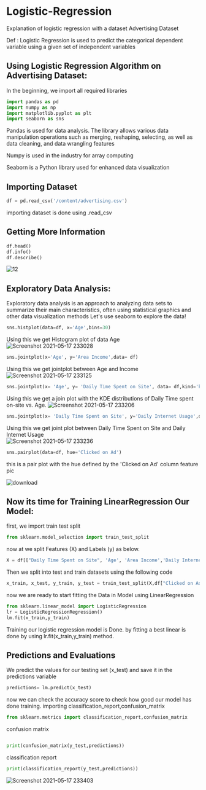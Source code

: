 # Logistic-Regression
Explanation of logistic regression with a dataset Advertising Dataset

Def : Logistic Regression is used to predict the categorical dependent variable using a given set of independent variables 

## Using Logistic Regression Algorithm on Advertising Dataset:

In the beginning, we import all required libraries
 
```python
import pandas as pd
import numpy as np
import matplotlib.pyplot as plt
import seaborn as sns

```
Pandas is used for data analysis. The library allows various data manipulation operations such as merging, reshaping, selecting, as well as data cleaning, and data wrangling features

Numpy is used in the industry for array computing

Seaborn is a Python library used for enhanced data visualization

## Importing Dataset

```python
df = pd.read_csv('/content/advertising.csv')
```
importing dataset is done using .read_csv


## Getting More Information
```python
df.head()
df.info()
df.describe()
```
![12](https://user-images.githubusercontent.com/82372055/118535133-b6b8a200-b767-11eb-9206-00cc0d745d46.png)


## Exploratory Data Analysis:
Exploratory data analysis is an approach to analyzing data sets to summarize their main characteristics, often using statistical graphics and other data visualization methods
Let's use seaborn to explore the data!
```python
sns.histplot(data=df, x='Age',bins=30)
```
Using this we get Histogram plot of data Age
![Screenshot 2021-05-17 233028](https://user-images.githubusercontent.com/82372055/118535271-e23b8c80-b767-11eb-9ff9-c9f434483c0f.png)

```python
sns.jointplot(x='Age', y='Area Income',data= df)
```
Using this we get jointplot between Age and Income   
![Screenshot 2021-05-17 233125](https://user-images.githubusercontent.com/82372055/118535377-05663c00-b768-11eb-9a11-3a2db0cfc425.png)

```python
sns.jointplot(x= 'Age', y= 'Daily Time Spent on Site', data= df,kind='kde', color='red')
```
Using this we get a join plot with the KDE distributions of Daily Time spent on-site vs. Age.
![Screenshot 2021-05-17 233206](https://user-images.githubusercontent.com/82372055/118535445-1d3dc000-b768-11eb-9741-208dc5420e09.png)

```python
sns.jointplot(x= 'Daily Time Spent on Site', y='Daily Internet Usage',data=df)
```
Using this we get joint plot between Daily Time Spent on Site and Daily Internet Usage   
![Screenshot 2021-05-17 233236](https://user-images.githubusercontent.com/82372055/118535520-2fb7f980-b768-11eb-89d8-e894bae6b15d.png)
```python
sns.pairplot(data=df, hue='Clicked on Ad')
```
this is a pair plot with the hue defined by the 'Clicked on Ad' column feature
pic

![download](https://user-images.githubusercontent.com/82372055/118535592-48c0aa80-b768-11eb-8177-3967e1f9a768.png)

## Now its time for Training LinearRegression Our Model:
first, we import train test split 
```python
from sklearn.model_selection import train_test_split
```
now at we split Features (X) and Labels (y) as below.
```python
X = df[["Daily Time Spent on Site", 'Age', 'Area Income','Daily Internet Usage', 'Male']]
```

Then we split into test and train datasets using the following code
```python
x_train, x_test, y_train, y_test = train_test_split(X,df["Clicked on Ad"],test_size=0.30,random_state=42)
```

now we are ready to start fitting the Data in Model using LinearRegression
```python
from sklearn.linear_model import LogisticRegression
lr = LogisticRegressionRegression()
lm.fit(x_train,y_train)
```
Training our logistic regression model is Done. by fitting a best linear is done by using lr.fit(x_train,y_train) method.

## Predictions and Evaluations
We predict the values for our testing set (x_test) and save it in the predictions variable 

```python
predictions= lm.predict(x_test)
```
now we can check the accuracy score to check how good our model has done training.
importing classification_report,confusion_matrix
```python
from sklearn.metrics import classification_report,confusion_matrix

```
confusion matrix
```python

print(confusion_matrix(y_test,predictions))

```
classification report
```python
print(classification_report(y_test,predictions))
```

![Screenshot 2021-05-17 233403](https://user-images.githubusercontent.com/82372055/118535704-6a219680-b768-11eb-9d10-06227cc049ce.png)

